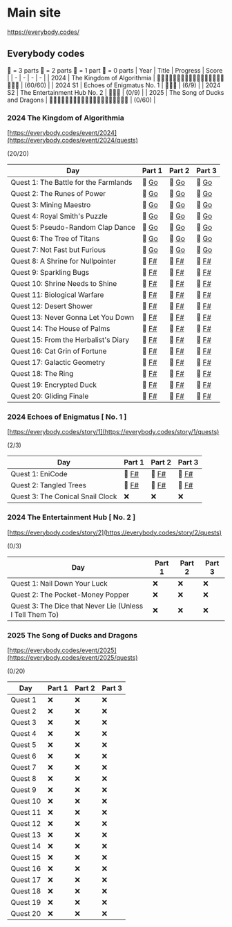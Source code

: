 # Main site
https://everybody.codes/

## Everybody codes
🦆 = 3 parts
🦢 = 2 parts
🐣 = 1 part
🥚 = 0 parts
| Year | Title | Progress | Score |
| - | - | - | - |
| 2024 | The Kingdom of Algorithmia | 🦆🦆🦆🦆🦆🦆🦆🦆🦆🦆🦆🦆🦆🦆🦆🦆🦆🦆🦆🦆 | (60/60) |
| 2024 S1 | Echoes of Enigmatus No. 1 | 🦆🦆🥚 | (6/9) |
| 2024 S2 | The Entertainment Hub No. 2 | 🥚🥚🥚 | (0/9) |
| 2025 | The Song of Ducks and Dragons | 🥚🥚🥚🥚🥚🥚🥚🥚🥚🥚🥚🥚🥚🥚🥚🥚🥚🥚🥚🥚 | (0/60) | 

### 2024 The Kingdom of Algorithmia

[https://everybody.codes/event/2024](https://everybody.codes/event/2024/quests)

(20/20)

|Day      | Part 1 | Part 2 | Part 3 |
|---------|----|----|----|
| Quest 1: The Battle for the Farmlands | 🍗 [Go](./EverybodyCodes_2024/quest01/quest01_1.go) | 🍗 [Go](./EverybodyCodes_2024/quest01/quest01_2.go) | 🍗 [Go](./EverybodyCodes_2024/quest01/quest01_3.go) |
| Quest 2: The Runes of Power		    | 🍗 [Go](./EverybodyCodes_2024/quest02/quest02_1.go) | 🍗 [Go](./EverybodyCodes_2024/quest02/quest02_2.go) | 🍗 [Go](./EverybodyCodes_2024/quest02/quest02_3.go) |
| Quest 3: Mining Maestro				| 🍗 [Go](./EverybodyCodes_2024/quest03/quest03_1.go) | 🍗 [Go](./EverybodyCodes_2024/quest03/quest03_2.go) | 🍗 [Go](./EverybodyCodes_2024/quest03/quest03_3.go) |
| Quest 4: Royal Smith's Puzzle			| 🍗 [Go](./EverybodyCodes_2024/quest04/quest04_1.go) | 🍗 [Go](./EverybodyCodes_2024/quest04/quest04_2.go) | 🍗 [Go](./EverybodyCodes_2024/quest04/quest04_3.go) |
| Quest 5: Pseudo-Random Clap Dance		| 🍗 [Go](./EverybodyCodes_2024/quest05/quest05_1.go) | 🍗 [Go](./EverybodyCodes_2024/quest05/quest05_2.go) | 🍗 [Go](./EverybodyCodes_2024/quest05/quest05_3.go) |
| Quest 6: The Tree of Titans			| 🍗 [Go](./EverybodyCodes_2024/quest06/quest06_1.go) | 🍗 [Go](./EverybodyCodes_2024/quest06/quest06_2.go) | 🍗 [Go](./EverybodyCodes_2024/quest06/quest06_3.go) |
| Quest 7: Not Fast but Furious			| 🍗 [Go](./EverybodyCodes_2024/quest07/quest07_1.go) | 🍗 [Go](./EverybodyCodes_2024/quest07/quest07_2.go) | 🍗 [Go](./EverybodyCodes_2024/quest07/quest07_3.go) |
| Quest 8: A Shrine for Nullpointer		| 🍗 [F#](./EverybodyCodes_2024_FSharp/quest08/quest08_1.fs) | 🍗 [F#](./EverybodyCodes_2024_FSharp/quest08/quest08_2.fs) | 🍗 [F#](./EverybodyCodes_2024_FSharp/quest08/quest08_3.fs) |
| Quest 9: Sparkling Bugs				| 🍗 [F#](./EverybodyCodes_2024_FSharp/quest09/quest09_1.fs) | 🍗 [F#](./EverybodyCodes_2024_FSharp/quest09/quest09_2.fs) | 🍗 [F#](./EverybodyCodes_2024_FSharp/quest09/quest09_3.fs) |
| Quest 10: Shrine Needs to Shine		| 🍗 [F#](./EverybodyCodes_2024_FSharp/quest10/quest10_1.fs) | 🍗 [F#](./EverybodyCodes_2024_FSharp/quest10/quest10_2.fs) | 🍗 [F#](./EverybodyCodes_2024_FSharp/quest10/quest10_3.fs) |
| Quest 11: Biological Warfare			| 🍗 [F#](./EverybodyCodes_2024_FSharp/quest11/quest11_1.fs) | 🍗 [F#](./EverybodyCodes_2024_FSharp/quest11/quest11_2.fs) | 🍗 [F#](./EverybodyCodes_2024_FSharp/quest11/quest11_3.fs) |
| Quest 12: Desert Shower				| 🍗 [F#](./EverybodyCodes_2024_FSharp/quest12/quest12_1.fs) | 🍗 [F#](./EverybodyCodes_2024_FSharp/quest12/quest12_2.fs) | 🍗 [F#](./EverybodyCodes_2024_FSharp/quest12/quest12_3.fs) |
| Quest 13: Never Gonna Let You Down	| 🍗 [F#](./EverybodyCodes_2024_FSharp/quest13/quest13_1.fs) | 🍗 [F#](./EverybodyCodes_2024_FSharp/quest13/quest13_2.fs) | 🍗 [F#](./EverybodyCodes_2024_FSharp/quest13/quest13_3.fs) |
| Quest 14: The House of Palms			| 🍗 [F#](./EverybodyCodes_2024_FSharp/quest14/quest14_1.fs) | 🍗 [F#](./EverybodyCodes_2024_FSharp/quest14/quest14_2.fs) | 🍗 [F#](./EverybodyCodes_2024_FSharp/quest14/quest14_3.fs) |
| Quest 15: From the Herbalist's Diary  | 🍗 [F#](./EverybodyCodes_2024_FSharp/quest15/quest15_1.fs) | 🍗 [F#](./EverybodyCodes_2024_FSharp/quest15/quest15_2.fs) | 🍗 [F#](./EverybodyCodes_2024_FSharp/quest15/quest15_3.fs) |
| Quest 16: Cat Grin of Fortune			| 🍗 [F#](./EverybodyCodes_2024_FSharp/quest16/quest16_1.fs) | 🍗 [F#](./EverybodyCodes_2024_FSharp/quest16/quest16_2.fs) | 🍗 [F#](./EverybodyCodes_2024_FSharp/quest16/quest16_3.fs) |
| Quest 17: Galactic Geometry			| 🍗 [F#](./EverybodyCodes_2024_FSharp/quest17/quest17_1.fs) | 🍗 [F#](./EverybodyCodes_2024_FSharp/quest17/quest17_2.fs) | 🍗 [F#](./EverybodyCodes_2024_FSharp/quest17/quest17_3.fs) |
| Quest 18: The Ring					| 🍗 [F#](./EverybodyCodes_2024_FSharp/quest18/quest18_1.fs) | 🍗 [F#](./EverybodyCodes_2024_FSharp/quest18/quest18_2.fs) | 🍗 [F#](./EverybodyCodes_2024_FSharp/quest18/quest18_3.fs) |
| Quest 19: Encrypted Duck				| 🍗 [F#](./EverybodyCodes_2024_FSharp/quest19/quest19_1.fs) | 🍗 [F#](./EverybodyCodes_2024_FSharp/quest19/quest19_2.fs) | 🍗 [F#](./EverybodyCodes_2024_FSharp/quest19/quest19_3.fs) |
| Quest 20: Gliding Finale				| 🍗 [F#](./EverybodyCodes_2024_FSharp/quest20/quest20_1.fs) | 🍗 [F#](./EverybodyCodes_2024_FSharp/quest20/quest20_2.fs) | 🍗 [F#](./EverybodyCodes_2024_FSharp/quest20/quest20_3.fs) |

### 2024 Echoes of Enigmatus [ No. 1 ]

[https://everybody.codes/story/1](https://everybody.codes/story/1/quests)

(2/3)

|Day      | Part 1 | Part 2 | Part 3 |
|---------|----|----|----|
| Quest 1: EniCode					| 🍗 [F#](./EverybodyCodes_2024_S1_FSharp/quest01/quest01_1.fs) | 🍗 [F#](./EverybodyCodes_2024_S1_FSharp/quest01/quest01_2.fs) | 🍗 [F#](./EverybodyCodes_2024_S1_FSharp/quest01/quest01_3.fs) |
| Quest 2: Tangled Trees			| 🍗 [F#](./EverybodyCodes_2024_S1_FSharp/quest02/quest02_1.fs) | 🍗 [F#](./EverybodyCodes_2024_S1_FSharp/quest02/quest02_2.fs) | 🍗 [F#](./EverybodyCodes_2024_S1_FSharp/quest02/quest02_3.fs) |
| Quest 3: The Conical Snail Clock  | ❌  | ❌ | ❌ |

### 2024 The Entertainment Hub [ No. 2 ]

[https://everybody.codes/story/2](https://everybody.codes/story/2/quests)

(0/3)

|Day      | Part 1 | Part 2 | Part 3 |
|---------|----|----|----|
| Quest 1: Nail Down Your Luck								| ❌  | ❌ | ❌ |
| Quest 2: The Pocket-Money Popper							| ❌  | ❌ | ❌ |
| Quest 3: The Dice that Never Lie (Unless I Tell Them To)  | ❌  | ❌ | ❌ |

### 2025 The Song of Ducks and Dragons

[https://everybody.codes/event/2025](https://everybody.codes/event/2025/quests)

(0/20)

|Day      | Part 1 | Part 2 | Part 3 |
|---------|----|----|----|
| Quest 1   | ❌  | ❌ | ❌ |
| Quest 2   | ❌  | ❌ | ❌ |
| Quest 3   | ❌  | ❌ | ❌ |
| Quest 4   | ❌  | ❌ | ❌ |
| Quest 5   | ❌  | ❌ | ❌ |
| Quest 6   | ❌  | ❌ | ❌ |
| Quest 7   | ❌  | ❌ | ❌ |
| Quest 8   | ❌  | ❌ | ❌ |
| Quest 9   | ❌  | ❌ | ❌ |
| Quest 10  | ❌  | ❌ | ❌ |
| Quest 11  | ❌  | ❌ | ❌ |
| Quest 12  | ❌  | ❌ | ❌ |
| Quest 13  | ❌  | ❌ | ❌ |
| Quest 14  | ❌  | ❌ | ❌ |
| Quest 15  | ❌  | ❌ | ❌ |
| Quest 16  | ❌  | ❌ | ❌ |
| Quest 17  | ❌  | ❌ | ❌ |
| Quest 18  | ❌  | ❌ | ❌ |
| Quest 19  | ❌  | ❌ | ❌ |
| Quest 20  | ❌  | ❌ | ❌ |